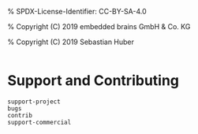 % SPDX-License-Identifier: CC-BY-SA-4.0

% Copyright (C) 2019 embedded brains GmbH & Co. KG

% Copyright (C) 2019 Sebastian Huber

```{index} support
```

# Support and Contributing

```{toctree}
support-project
bugs
contrib
support-commercial
```
